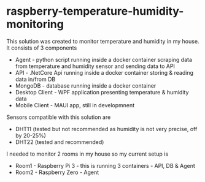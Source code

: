 # raspberry-temperature-humidity-monitoring

This solution was created to monitor temperature and humidity in my house. It consists of 3 components
- Agent - python script running inside a docker container scraping data from temperature and humidity sensor and sending data to API
- API - .NetCore Api running inside a docker container storing & reading data in/from DB
- MongoDB - database running inside a docker container
- Desktop Client - WPF application presenting temperature & humidity data
- Mobile Client - MAUI app, still in developmnent

Sensors compatible with this solution are 
 - DHT11 (tested but not recommended as humidity is not very precise, off by 20-25%)
 - DHT22 (tested and recommended)
 
 I needed to monitor 2 rooms in my house so my current setup is
  - Room1 - Raspberry Pi 3 - this is running 3 containers - API, DB & Agent
  - Room2 - Raspberry Zero - Agent
